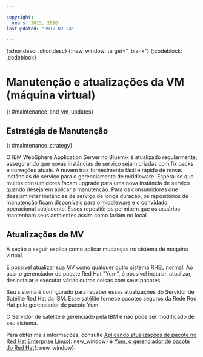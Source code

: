 ```yaml
---

copyright:
  years: 2015, 2016
lastupdated: "2017-02-24"

---
```


{:shortdesc: .shortdesc}
{:new_window: target="_blank"}
{:codeblock: .codeblock}

# Manutenção e atualizações da VM (máquina virtual)
{: #maintenance_and_vm_updates}

## Estratégia de Manutenção
{: #maintenance_strategy}

O IBM WebSphere Application Server no Bluemix é atualizado regularmente, assegurando que novas instâncias de serviço sejam criadas com fix packs e correções atuais. A
nuvem traz fornecimento fácil e rápido de novas instâncias de serviço para o gerenciamento de middleware. Espera-se
que muitos consumidores façam upgrade para uma nova instância de serviço quando desejarem aplicar a manutenção. Para os consumidores que desejam reter instâncias de serviço de longa duração, os repositórios de manutenção ficam
disponíveis para o middleware e o convidado operacional subjacente. Esses repositórios permitem que os usuários
mantenham seus ambientes assim como fariam no local.

## Atualizações de MV

A seção a seguir explica como aplicar mudanças no sistema de máquina virtual.

É possível atualizar sua MV como qualquer outro sistema RHEL normal. Ao usar o gerenciador de pacote
Red Hat "Yum", é possível instalar, atualizar, desinstalar e executar várias outras coisas com seus pacotes.

Seu sistema é configurado para receber essas atualizações do Servidor de Satélite Red Hat da IBM. Esse satélite
fornece pacotes seguros da Rede Red Hat pelo gerenciador de pacote Yum.

O Servidor de satélite é gerenciado pela IBM e não pode ser modificado de seu sistema.

Para obter mais informações, consulte [Aplicando atualizações de pacote no Red Hat Enterprise Linux](https://access.redhat.com/articles/11258#rhel6){: new_window} e [Yum, o gerenciador de pacote do Red Hat](https://access.redhat.com/documentation/en-US/Red_Hat_Enterprise_Linux/6/html/Deployment_Guide/ch-yum.html){: new_window}.
